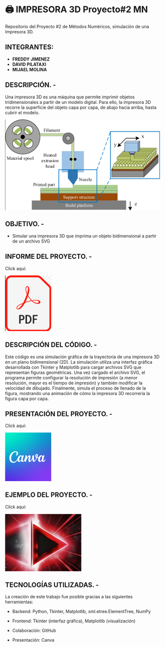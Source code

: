 # 🖨️ IMPRESORA 3D Proyecto#2 MN

 Repositorio del Proyecto #2 de Métodos Numéricos, simulación de una Impresora 3D.

## INTEGRANTES: 

- **FREDDY JIMENEZ**
- **DAVID PILATAXI**
- **MIJAEL MOLINA**

## DESCRIPCIÓN. -

Una impresora 3D es una máquina que permite imprimir objetos tridimensionales a partir de un modelo digital. Para ello, la impresora 3D recorre la superficie del objeto capa por capa, de abajo hacia arriba, hasta cubrir el modelo.

![Grafica_De_Impresora_3D](Img/imagen1.png)

## OBJETIVO. -

- Simular una impresora 3D que imprima un objeto bidimensional a partir de un archivo SVG

## INFORME DEL PROYECTO. -

Click aquí:

<a href="https://github.com/DavidPilataxi/Impresora3D-Proyecto2MN/blob/main/Informe/Informe.ipynb">
  <img src="Img/imagen2.png" alt="Haz clic para ver el informe" width="150">
</a>

## DESCRIPCIÓN DEL CÓDIGO. -

Este código es una simulación gráfica de la trayectoria de una impresora 3D en un plano bidimensional (2D). La simulación utiliza una interfaz gráfica desarrollada con Tkinter y Matplotlib para cargar archivos SVG que representan figuras geométricas. Una vez cargado el archivo SVG, el programa permite configurar la resolución de impresión (a menor resolución, mayor es el tiempo de impresión) y también modificar la velocidad de dibujado. Finalmente, simula el proceso de llenado de la figura, mostrando una animación de cómo la impresora 3D recorrería la figura capa por capa.

## PRESENTACIÓN DEL PROYECTO. -

Click aquí:

<a href="https://www.canva.com/design/DAGepYhLh4Y/OibZ2Oer9v-EyWLqdq-puQ/edit">
  <img src="Img/imagen4.png" alt="Haz clic para abrir Canva" width="150">
</a>

## EJEMPLO DEL PROYECTO. -

Click aquí:

[![Haz clic para ver el video](Img/imagen3.png)](Video_Ejemplo.mp4)


## TECNOLOGÍAS UTILIZADAS. -

La creación de este trabajo fue posible gracias a las siguientes herramientas:  

- Backend: Python, Tkinter, Matplotlib, xml.etree.ElementTree, NumPy

- Frontend: Tkinter (interfaz gráfica), Matplotlib (visualización)

- Colaboración: GitHub

- Presentación: Canva
